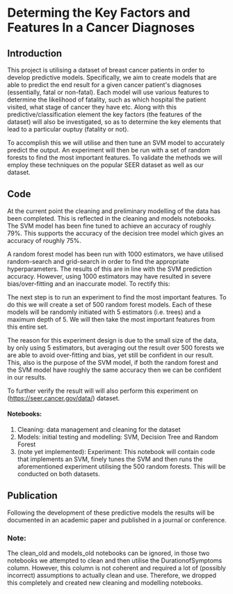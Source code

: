# Determing the Key Factors and Features In a Cancer Diagnoses

## Introduction
This project is utilising a dataset of breast cancer patients in order to develop predictive models. Specifically, we aim to create models that are able to predict the end result for a given cancer patient's diagnoses (essentially, fatal or non-fatal). Each model will use various features to determine the likelihood of fatality, such as which hospital the patient visited, what stage of cancer they have etc. Along with this predictive/classification element the key factors (the features of the dataset) will also be investigated, so as to determine the key elements that lead to a particular ouptuy (fatality or not).

To accomplish this we will utilise and then tune an SVM model to accurately predict the output. An experiment will then be run with a set of random forests to find the most important features. To validate the methods we will employ these techniques on the popular SEER dataset as well as our dataset. 

## Code
At the current point the cleaning and preliminary modelling of the data has been completed. This is reflected in the cleaning and models notebooks. The SVM model has been fine tuned to achieve an accuracy of roughly 79%. This supports the accuracy of the decision tree model which gives an accuracy of roughly 75%.


A random forest model has been run with 1000 estimators, we have utilised random-search and grid-search in order to find the appropriate hyperparameters. The results of this are in line with the SVM prediction accuracy. However, using 1000 estimators may have resulted in severe bias/over-fitting and an inaccurate model. To rectify this:

The next step is to run an experiment to find the most important features. To do this we will create a set of 500 random forest models. Each of these models will be randomly initiated with 5 estimators (i.e. trees) and a maximum depth of 5. We will then take the most important features from this entire set.


The reason for this experiment design is due to the small size of the data, by only using 5 estimators, but averaging out the result over 500 forests we are able to avoid over-fitting and bias, yet still be confident in our result. This, also is the purpose of the SVM model, if both the random forest and the SVM model have roughly the same accuracy then we can be confident in our results.

To further verify the result will will also perform this experiment on (https://seer.cancer.gov/data/) dataset.

#### Notebooks:
1. Cleaning: data management and cleaning for the dataset
2. Models: initial testing and modelling: SVM, Decision Tree and Random Forest
3. (note yet implemented): Experiment: This notebook will contain code that implements an SVM, finely tunes the SVM and then runs the aforementioned experiment utilising the 500 random forests. This will be conducted on both datasets.


## Publication
Following the development of these predictive models the results will be documented in an academic paper and published in a journal or conference.







### Note:
The clean_old and models_old notebooks can be ignored, in those two notebooks we attempted to clean and then utilise the DurationofSymptoms column. However, this column is not coherent and required a lot of (possibly incorrect) assumptions to actually clean and use. Therefore, we dropped this completely and created new cleaning and modelling notebooks.

